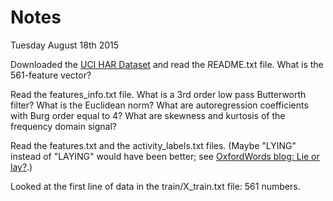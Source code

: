 # Notes

Tuesday August 18th 2015

Downloaded the [UCI HAR Dataset](https://d396qusza40orc.cloudfront.net/getdata%2Fprojectfiles%2FUCI%20HAR%20Dataset.zip) and read the README.txt file. What is the 561-feature vector?

Read the features_info.txt file. What is a 3rd order low pass Butterworth filter? What is the Euclidean norm? What are autoregression coefficients with Burg order equal to 4? What are skewness and kurtosis of the frequency domain signal?

Read the features.txt and the activity_labels.txt files. (Maybe "LYING" instead of "LAYING" would have been better; see [OxfordWords blog: Lie or lay?](http://blog.oxforddictionaries.com/2012/03/lie-or-lay/).)

Looked at the first line of data in the train/X_train.txt file: 561 numbers.
